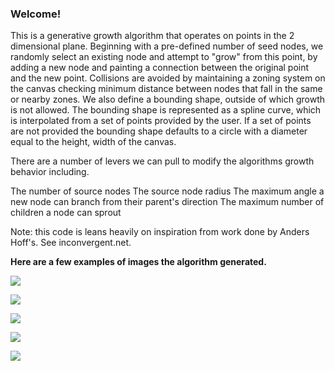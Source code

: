 ### Welcome!

This is a generative growth algorithm that operates on points in the 2 dimensional plane. Beginning with a pre-defined number of seed nodes, we randomly select an existing node and attempt to "grow" from this point, by adding a new node and painting a connection between the original point and the new point. Collisions are avoided by maintaining a zoning system on the canvas checking minimum distance between nodes that fall in the same or nearby zones. We also define a bounding shape, outside of which growth is not allowed. The bounding shape is represented as a spline curve, which is interpolated from a set of points provided by the user. If a set of points are not provided the bounding shape defaults to a circle with a diameter equal to the height, width of the canvas. 
 
There are a number of levers we can pull to modify the algorithms growth behavior including.

The number of source nodes
The source node radius
The maximum angle a new node can branch from their parent's direction
The maximum number of children a node can sprout

Note: this code is leans heavily on inspiration from work done by Anders Hoff's. See inconvergent.net.

**Here are a few examples of images the algorithm generated.**

![](save_images/single_source/hyphae.png)

![](save_images/multiple_source/hyphae.png)
 
![](save_images/single_source/hyphae_0.99RadiusFactor.png)

![](save_images/single_source/hyphae_0.93RadiusFactor.png)

![](save_images/single_source/hyphae_0.96RadiusFactor.png)

